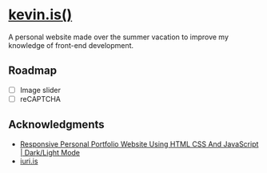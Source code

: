 # [kevin.is()](https://kevinschmidlin.me)

A personal website made over the summer vacation to improve my knowledge of front-end development.

## Roadmap

- [ ] Image slider
- [ ] reCAPTCHA

## Acknowledgments

* [Responsive Personal Portfolio Website Using HTML CSS And JavaScript | Dark/Light Mode](https://www.youtube.com/watch?v=27JtRAI3QO8&t=1483s)
* [iuri.is](https://iuri.is/)
